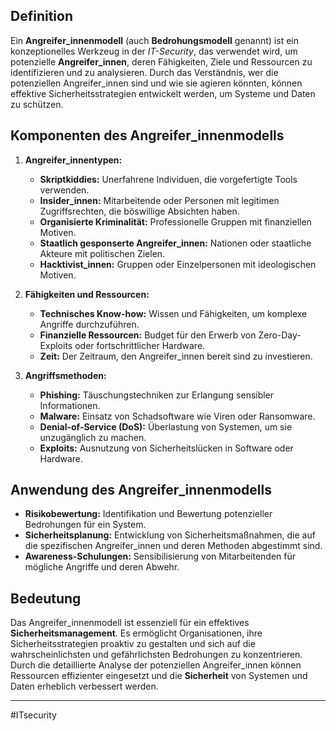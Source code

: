 ## Definition

Ein **Angreifer\_innenmodell** (auch **Bedrohungsmodell** genannt) ist ein konzeptionelles Werkzeug in der *IT-Security*, das verwendet wird, um potenzielle **Angreifer\_innen**, deren Fähigkeiten, Ziele und Ressourcen zu identifizieren und zu analysieren. Durch das Verständnis, wer die potenziellen Angreifer\_innen sind und wie sie agieren könnten, können effektive Sicherheitsstrategien entwickelt werden, um Systeme und Daten zu schützen.

## Komponenten des Angreifer\_innenmodells

1. **Angreifer\_innentypen:**
   - **Skriptkiddies:** Unerfahrene Individuen, die vorgefertigte Tools verwenden.
   - **Insider\_innen:** Mitarbeitende oder Personen mit legitimen Zugriffsrechten, die böswillige Absichten haben.
   - **Organisierte Kriminalität:** Professionelle Gruppen mit finanziellen Motiven.
   - **Staatlich gesponserte Angreifer\_innen:** Nationen oder staatliche Akteure mit politischen Zielen.
   - **Hacktivist\_innen:** Gruppen oder Einzelpersonen mit ideologischen Motiven.

2. **Fähigkeiten und Ressourcen:**
   - **Technisches Know-how:** Wissen und Fähigkeiten, um komplexe Angriffe durchzuführen.
   - **Finanzielle Ressourcen:** Budget für den Erwerb von Zero-Day-Exploits oder fortschrittlicher Hardware.
   - **Zeit:** Der Zeitraum, den Angreifer\_innen bereit sind zu investieren.

3. **Angriffsmethoden:**
   - **Phishing:** Täuschungstechniken zur Erlangung sensibler Informationen.
   - **Malware:** Einsatz von Schadsoftware wie Viren oder Ransomware.
   - **Denial-of-Service (DoS):** Überlastung von Systemen, um sie unzugänglich zu machen.
   - **Exploits:** Ausnutzung von Sicherheitslücken in Software oder Hardware.

## Anwendung des Angreifer\_innenmodells

- **Risikobewertung:** Identifikation und Bewertung potenzieller Bedrohungen für ein System.
- **Sicherheitsplanung:** Entwicklung von Sicherheitsmaßnahmen, die auf die spezifischen Angreifer\_innen und deren Methoden abgestimmt sind.
- **Awareness-Schulungen:** Sensibilisierung von Mitarbeitenden für mögliche Angriffe und deren Abwehr.

## Bedeutung

Das Angreifer\_innenmodell ist essenziell für ein effektives **Sicherheitsmanagement**. Es ermöglicht Organisationen, ihre Sicherheitsstrategien proaktiv zu gestalten und sich auf die wahrscheinlichsten und gefährlichsten Bedrohungen zu konzentrieren. Durch die detaillierte Analyse der potenziellen Angreifer\_innen können Ressourcen effizienter eingesetzt und die **Sicherheit** von Systemen und Daten erheblich verbessert werden.

---

#ITsecurity
